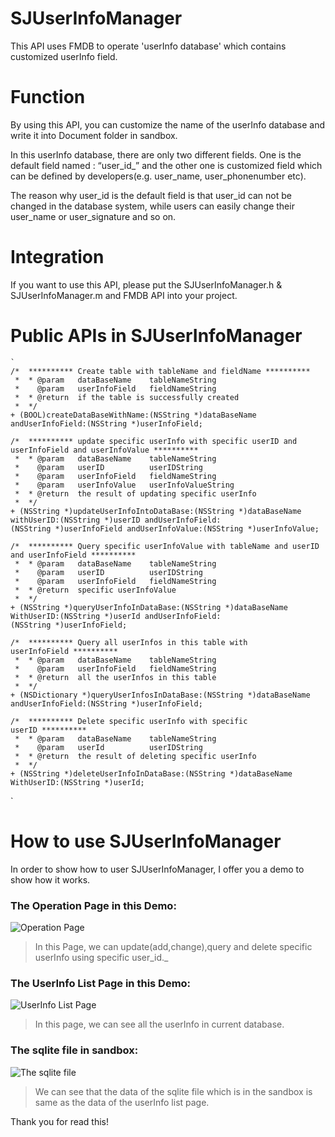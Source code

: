 # SJUserInfoManager
This API uses FMDB to operate 'userInfo database' which contains customized userInfo field.

# Function
By using this API, you can customize the name of the userInfo database and write it into Document folder in sandbox.

In this userInfo database, there are only two different fields.  One is  the default field named : “user_id_” and the other one is customized field which can be defined by developers(e.g. user_name, user_phonenumber etc).

The reason why user_id is the default field is that user_id can not be changed in the database system, while users can easily change their user_name or user_signature and so on.

# Integration
If you want to use this API, please put the SJUserInfoManager.h & SJUserInfoManager.m and FMDB API into your project.

# Public APIs in SJUserInfoManager
```
`
/*  ********** Create table with tableName and fieldName **********
 *  * @param   dataBaseName    tableNameString
 *    @param   userInfoField   fieldNameString
 *  * @return  if the table is successfully created
 *  */
+ (BOOL)createDataBaseWithName:(NSString *)dataBaseName andUserInfoField:(NSString *)userInfoField;

/*  ********** update specific userInfo with specific userID and userInfoField and userInfoValue **********
 *  * @param   dataBaseName    tableNameString
 *    @param   userID          userIDString
 *    @param   userInfoField   fieldNameString
 *    @param   userInfoValue   userInfoValueString
 *  * @return  the result of updating specific userInfo
 *  */
+ (NSString *)updateUserInfoIntoDataBase:(NSString *)dataBaseName withUserID:(NSString *)userID andUserInfoField:(NSString *)userInfoField andUserInfoValue:(NSString *)userInfoValue;

/*  ********** Query specific userInfoValue with tableName and userID and userInfoField **********
 *  * @param   dataBaseName    tableNameString
 *    @param   userID          userIDString
 *    @param   userInfoField   fieldNameString
 *  * @return  specific userInfoValue
 *  */
+ (NSString *)queryUserInfoInDataBase:(NSString *)dataBaseName WithUserID:(NSString *)userId andUserInfoField:(NSString *)userInfoField;

/*  ********** Query all userInfos in this table with userInfoField **********
 *  * @param   dataBaseName    tableNameString
 *    @param   userInfoField   fieldNameString
 *  * @return  all the userInfos in this table
 *  */
+ (NSDictionary *)queryUserInfosInDataBase:(NSString *)dataBaseName andUserInfoField:(NSString *)userInfoField;

/*  ********** Delete specific userInfo with specific userID **********
 *  * @param   dataBaseName    tableNameString
 *    @param   userId          userIDString
 *  * @return  the result of deleting specific userInfo
 *  */
+ (NSString *)deleteUserInfoInDataBase:(NSString *)dataBaseName WithUserID:(NSString *)userId;
```
`
# How to use SJUserInfoManager
In order to show how to user SJUserInfoManager, I offer you a demo to show how it works.

### The Operation Page in this Demo:
![Operation Page](https://github.com/Shijie0111/SJUserInfoManager/Resources/Pic_1)
> In this Page, we can update(add,change),query and delete specific userInfo using specific user_id._

### The UserInfo List Page in this Demo:
![UserInfo List Page](https://github.com/Shijie0111/SJUserInfoManager/Resources/Pic_2)
> In this page, we can see all the userInfo in current database.

### The sqlite file in sandbox:
![The sqlite file](https://github.com/Shijie0111/SJUserInfoManager/Resources/Pic_3)
> We can see that the data of the sqlite file which is in the sandbox is same as the data of the userInfo list page.

Thank you for read this!


